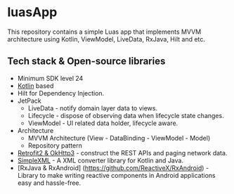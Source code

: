 # luasApp
This repository contains a simple Luas app that implements MVVM architecture using Kotlin, ViewModel, LiveData, RxJava, Hilt and etc.


## Tech stack & Open-source libraries
- Minimum SDK level 24
- [Kotlin](https://kotlinlang.org/) based
- Hilt for Dependency Injection.
- JetPack
  - LiveData - notify domain layer data to views.
  - Lifecycle - dispose of observing data when lifecycle state changes.
  - ViewModel - UI related data holder, lifecycle aware.
- Architecture
  - MVVM Architecture (View - DataBinding - ViewModel - Model)
  - Repository pattern
- [Retrofit2 & OkHttp3](https://github.com/square/retrofit) - construct the REST APIs and paging network data.
- [SimpleXML](https://github.com/square/retrofit/tree/master/retrofit-converters/simplexml) - A XML converter library for Kotlin and Java.
- [RxJava & RxAndroid] (https://github.com/ReactiveX/RxAndroid) - Library to make writing reactive components in Android applications easy and hassle-free.
